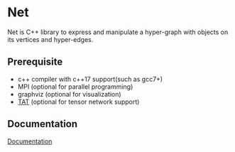 # Net
Net is C++ library to express and manipulate a hyper-graph with objects on its vertices and hyper-edges.
## Prerequisite
* c++ compiler with c++17 support(such as gcc7+)
* MPI (optional for parallel programming)
* graphviz (optional for visualization)
* [TAT](https://github.com/hzhangxyz/TAT) (optional for tensor network support)

## Documentation
[Documentation](https://crimestop.github.io/net/index.html)
